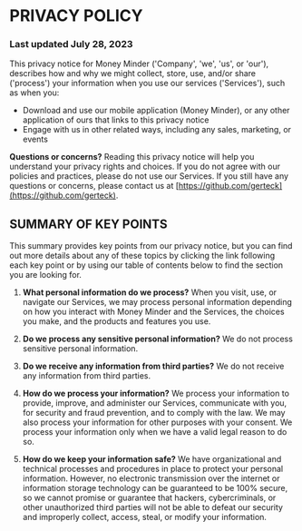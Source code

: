 # PRIVACY POLICY
### Last updated July 28, 2023

This privacy notice for Money Minder ('Company', 'we', 'us', or 'our'), describes how and why we might collect, store, use, and/or share ('process') your information when you use our services ('Services'), such as when you:

- Download and use our mobile application (Money Minder), or any other application of ours that links to this privacy notice
- Engage with us in other related ways, including any sales, marketing, or events

**Questions or concerns?** Reading this privacy notice will help you understand your privacy rights and choices. If you do not agree with our policies and practices, please do not use our Services. If you still have any questions or concerns, please contact us at [https://github.com/gerteck](https://github.com/gerteck).

## SUMMARY OF KEY POINTS

This summary provides key points from our privacy notice, but you can find out more details about any of these topics by clicking the link following each key point or by using our table of contents below to find the section you are looking for.

1. **What personal information do we process?** When you visit, use, or navigate our Services, we may process personal information depending on how you interact with Money Minder and the Services, the choices you make, and the products and features you use.

2. **Do we process any sensitive personal information?** We do not process sensitive personal information.

3. **Do we receive any information from third parties?** We do not receive any information from third parties.

4. **How do we process your information?** We process your information to provide, improve, and administer our Services, communicate with you, for security and fraud prevention, and to comply with the law. We may also process your information for other purposes with your consent. We process your information only when we have a valid legal reason to do so.

5. **How do we keep your information safe?** We have organizational and technical processes and procedures in place to protect your personal information. However, no electronic transmission over the internet or information storage technology can be guaranteed to be 100% secure, so we cannot promise or guarantee that hackers, cybercriminals, or other unauthorized third parties will not be able to defeat our security and improperly collect, access, steal, or modify your information.

